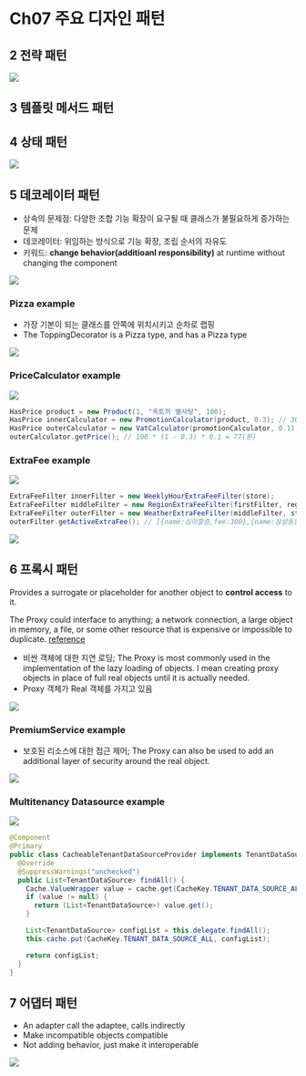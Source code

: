 # Ch07 주요 디자인 패턴

## 2 전략 패턴

![](resources/01-strategy.svg)

## 3 템플릿 메서드 패턴

## 4 상태 패턴

![](resources/03-state.svg)

## 5 데코레이터 패턴

- 상속의 문제점: 다양한 조합 기능 확장이 요구될 때 클래스가 불필요하게 증가하는 문제
- 데코레이터: 위임하는 방식으로 기능 확장, 조립 순서의 자유도
- 키워드: **change behavior(additioanl responsibility)** at runtime without changing the component

![](resources/04-decorator.svg)

### Pizza example
- 가장 기본이 되는 클래스를 안쪽에 위치시키고 순차로 랩핑
- The ToppingDecorator is a Pizza type, and has a Pizza type

![](resources/04-decorator-pizza.svg)

### PriceCalculator example

![](resources/04-decorator-hasprice.svg)

```java
HasPrice product = new Product(1, "옥토끼 별사탕", 100);
HasPrice innerCalculator = new PromotionCalculator(product, 0.3); // 30% OFF
HasPrice outerCalculator = new VatCalculator(promotionCalculator, 0.1); // 10% VAT
outerCalculator.getPrice(); // 100 * (1 - 0.3) * 0.1 = 77(원)
```

### ExtraFee example

![](resources/04-decorator-extrafee.svg)

```java
ExtraFeeFilter innerFilter = new WeeklyHourExtraFeeFilter(store);
ExtraFeeFilter middleFilter = new RegionExtraFeeFilter(firstFilter, regionalExtraFeeCollector, destAddress);
ExtraFeeFilter outerFilter = new WeatherExtraFeeFilter(middleFilter, store, vroongWeatherExtraChargeDtoRepository);
outerFilter.getActiveExtraFee(); // [{name:심야할증,fee:300},{name:삼성동할증,fee:100},{name:우천할증,fee:200}]
```

![](resources/DecoratorPattern.png)

## 6 프록시 패턴

Provides a surrogate or placeholder for another object to **control access** to it.

The Proxy could interface to anything; a network connection, a large object in memory, a file, or some other resource that is expensive or impossible to duplicate. [reference](https://dzone.com/articles/using-proxy-design-pattern-in-java)

- 비싼 객체에 대한 지연 로딩; The Proxy is most commonly used in the implementation of the lazy loading of objects. I mean creating proxy objects in place of full real objects until it is actually needed.
- Proxy 객체가 Real 객체를 가지고 있음

![](resources/05-proxy.svg)

### PremiumService example

- 보호된 리소스에 대한 접근 제어; The Proxy can also be used to add an additional layer of security around the real object.

![](resources/05-proxy-protection.svg)

### Multitenancy Datasource example

![](resources/04-decorator-multitenancy.svg)

```java
@Component
@Primary
public class CacheableTenantDataSourceProvider implements TenantDataSourceProvider {
  @Override
  @SuppressWarnings("unchecked")
  public List<TenantDataSource> findAll() {
    Cache.ValueWrapper value = cache.get(CacheKey.TENANT_DATA_SOURCE_ALL);
    if (value != null) {
      return (List<TenantDataSource>) value.get();
    }

    List<TenantDataSource> configList = this.delegate.findAll();
    this.cache.put(CacheKey.TENANT_DATA_SOURCE_ALL, configList);

    return configList;
  }
}
```

## 7 어댑터 패턴

- An adapter call the adaptee, calls indirectly
- Make incompatible objects compatible
- Not adding behavior, just make it interoperable

![](resources/06-adapter.svg)
